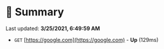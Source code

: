 # 📖 Summary
Last updated: **3/25/2021, 6:49:59 AM**

- `GET` [https://google.com](https://google.com) - **Up** (129ms)

